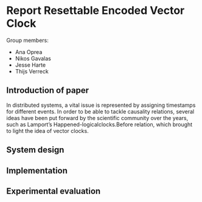 # Report Resettable Encoded Vector Clock

Group members:
- Ana Oprea
- Nikos Gavalas
- Jesse Harte
- Thijs Verreck


## Introduction of paper
In distributed systems, a vital issue is represented by assigning timestamps for different events. In order to be able to tackle causality relations, several ideas have been put forward by the scientific community over the years, such as Lamport’s Happened-logicalclocks.Before relation, which brought to light the idea of vector clocks.

<!---
Place holder text now, gonna work on this further on the 16th of March - Thijs
-->

## System design

  

## Implementation

  

## Experimental evaluation